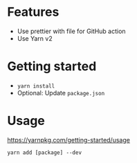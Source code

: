 # Features

- Use prettier with file for GitHub action
- Use Yarn v2

# Getting started

- `yarn install`
- Optional: Update `package.json`

# Usage

https://yarnpkg.com/getting-started/usage

`yarn add [package] --dev`
